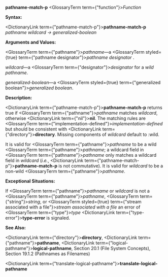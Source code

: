 **pathname-match-p** <GlossaryTerm  term={"function"}><i>Function</i></GlossaryTerm> 



**Syntax:** 



<DictionaryLink  term={"pathname-match-p"}><b>pathname-match-p</b></DictionaryLink> *pathname wildcard → generalized-boolean* 



**Arguments and Values:** 



<GlossaryTerm  term={"pathname"}><i>pathname</i></GlossaryTerm>—a <GlossaryTerm styled={true} term={"pathname designator"}><i>pathname designator</i></GlossaryTerm> . 



*wildcard*—a <GlossaryTerm  term={"designator"}><i>designator</i></GlossaryTerm> for a *wild pathname*. 



*generalized-boolean*—a <GlossaryTerm styled={true} term={"generalized boolean"}><i>generalized boolean</i></GlossaryTerm>. 



**Description:** 



<DictionaryLink  term={"pathname-match-p"}><b>pathname-match-p</b></DictionaryLink> returns true if <GlossaryTerm  term={"pathname"}><i>pathname</i></GlossaryTerm> matches *wildcard*, otherwise <DictionaryLink  term={"nil"}><b>nil</b></DictionaryLink>. The matching rules are <GlossaryTerm  term={"implementation-defined"}><i>implementation-defined</i></GlossaryTerm> but should be consistent with <DictionaryLink  term={"directory"}><b>directory</b></DictionaryLink>. Missing components of *wildcard* default to :wild. 



It is valid for <GlossaryTerm  term={"pathname"}><i>pathname</i></GlossaryTerm> to be a wild <GlossaryTerm  term={"pathname"}><i>pathname</i></GlossaryTerm>; a wildcard field in <GlossaryTerm  term={"pathname"}><i>pathname</i></GlossaryTerm> only matches a wildcard field in *wildcard* (*i.e.*, <DictionaryLink  term={"pathname-match-p"}><b>pathname-match-p</b></DictionaryLink> is not commutative). It is valid for *wildcard* to be a non-wild <GlossaryTerm  term={"pathname"}><i>pathname</i></GlossaryTerm>. 



**Exceptional Situations:** 



If <GlossaryTerm  term={"pathname"}><i>pathname</i></GlossaryTerm> or *wildcard* is not a <GlossaryTerm  term={"pathname"}><i>pathname</i></GlossaryTerm>, <GlossaryTerm  term={"string"}><i>string</i></GlossaryTerm>, or <GlossaryTerm styled={true} term={"stream associated with a file"}><i>stream associated with a file</i></GlossaryTerm> an error of <GlossaryTerm  term={"type"}><i>type</i></GlossaryTerm> <DictionaryLink  term={"type-error"}><b>type-error</b></DictionaryLink> is signaled. 



**See Also:** 



<DictionaryLink  term={"directory"}><b>directory</b></DictionaryLink>, <DictionaryLink  term={"pathname"}><b>pathname</b></DictionaryLink>, <DictionaryLink  term={"logical-pathname"}><b>logical-pathname</b></DictionaryLink>, Section 20.1 (File System Concepts), Section 19.1.2 (Pathnames as Filenames) 







 



 



<DictionaryLink  term={"translate-logical-pathname"}><b>translate-logical-pathname</b></DictionaryLink> 



